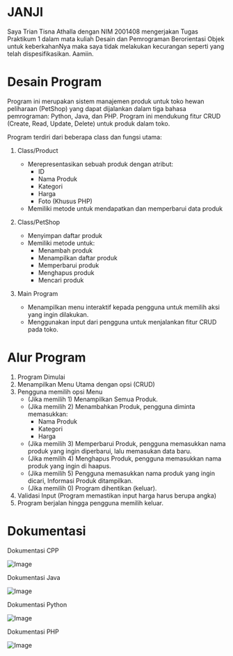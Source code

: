 # JANJI

Saya Trian Tisna Athalla dengan NIM 2001408 mengerjakan Tugas Praktikum 1 dalam mata kuliah Desain dan Pemrograman Berorientasi Objek untuk keberkahanNya maka saya tidak melakukan kecurangan seperti yang telah dispesifikasikan. Aamiin.

# Desain Program

Program ini merupakan sistem manajemen produk untuk toko hewan peliharaan (PetShop) yang dapat dijalankan dalam tiga bahasa pemrograman: Python, Java, dan PHP. Program ini mendukung fitur CRUD (Create, Read, Update, Delete) untuk produk dalam toko.

Program terdiri dari beberapa class dan fungsi utama:

1. Class/Product

   - Merepresentasikan sebuah produk dengan atribut:
     - ID
     - Nama Produk
     - Kategori
     - Harga
     - Foto (Khusus PHP)
   - Memiliki metode untuk mendapatkan dan memperbarui data produk

2. Class/PetShop

   - Menyimpan daftar produk
   - Memiliki metode untuk:
     - Menambah produk
     - Menampilkan daftar produk
     - Memperbarui produk
     - Menghapus produk
     - Mencari produk

3. Main Program
   - Menampilkan menu interaktif kepada pengguna untuk memilih aksi yang ingin dilakukan.
   - Menggunakan input dari pengguna untuk menjalankan fitur CRUD pada toko.

# Alur Program

1. Program Dimulai
2. Menampilkan Menu Utama dengan opsi (CRUD)
3. Pengguna memilih opsi Menu
   - (Jika memilih 1) Menampilkan Semua Produk.
   - (Jika memilih 2) Menambahkan Produk, pengguna diminta memasukkan:
     - Nama Produk
     - Kategori
     - Harga
   - (Jika memilih 3) Memperbarui Produk, pengguna memasukkan nama produk yang ingin diperbarui, lalu memasukan data baru.
   - (Jika memilih 4) Menghapus Produk, pengguna memasukkan nama produk yang ingin di haapus.
   - (Jika memilih 5) Pengguna memasukkan nama produk yang ingin dicari, Informasi Produk ditampilkan.
   - (Jika memilih 0) Program dihentikan (keluar).
4. Validasi Input (Program memastikan input harga harus berupa angka)
5. Program berjalan hingga pengguna memilih keluar.

# Dokumentasi

Dokumentasi CPP

![Image](https://github.com/user-attachments/assets/9345f607-850f-4515-b0b2-4bf3a8e79458)

Dokumentasi Java

![Image](https://github.com/user-attachments/assets/59e3f0d7-2509-4ba1-b77d-967331dff143)

Dokumentasi Python

![Image](https://github.com/user-attachments/assets/3b9c2b7a-4201-437a-b9d5-b629aa49c5d3)

Dokumentasi PHP

![Image](https://github.com/user-attachments/assets/9f394e8f-cf24-46a3-b524-4b6529a093e1)
